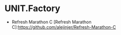 # UNIT.Factory
  * Refresh Marathon C
  [Refresh Marathon C]:https://github.com/alejinjer/Refresh-Marathon-C
